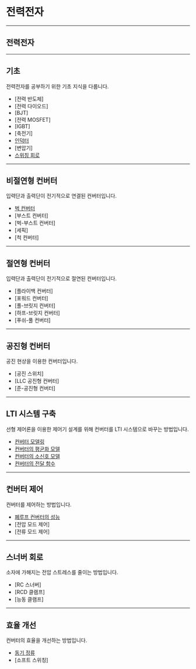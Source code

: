# 전력전자

---

## 전력전자

---

## 기초

전력전자를 공부하기 위한 기초 지식을 다룹니다.
- [전력 반도체]
- [전력 다이오드]
- [BJT]
- [전력 MOSFET]
- [IGBT]
- [축전기]
- [인덕터](../CircuitTheory/Inductor.md)
- [변압기]
- [스위칭 회로](./SwitchingCircuit.md)

---

## 비절연형 컨버터

입력단과 출력단이 전기적으로 연결된 컨버터입니다.
- [벅 컨버터](./BuckConverter.md)
- [부스트 컨버터]
- [벅-부스트 컨버터]
- [세픽]
- [척 컨버터]

---

## 절연형 컨버터

입력단과 출력단이 전기적으로 절연된 컨버터입니다.
- [플라이백 컨버터]
- [포워드 컨버터]
- [풀-브릿지 컨버터]
- [하프-브릿지 컨버터]
- [푸쉬-풀 컨버터]

---

## 공진형 컨버터

공진 현상을 이용한 컨버터입니다.
- [공진 스위치]
- [LLC 공진형 컨버터]
- [준-공진형 컨버터]

---

## LTI 시스템 구축

선형 제어론을 이용한 제어기 설계를 위해 컨버터를 LTI 시스템으로 바꾸는 방법입니다.
- [컨버터 모델링](./ConverterModeling.md)
- [컨버터의 평균화 모델](./AveragedModel.md)
- [컨버터의 소신호 모델](./ConverterSmallSignalModel.md)
- [컨버터의 전달 함수](./ConverterTransferFunction.md)

---

## 컨버터 제어

컨버터를 제어하는 방법입니다.
- [폐루프 컨버터의 성능](./ConverterDynamics.md)
- [전압 모드 제어]
- [전류 모드 제어]

---

## 스너버 회로

소자에 가해지는 전압 스트레스를 줄이는 방법입니다.
- [RC 스너버]
- [RCD 클램프]
- [능동 클램프]

---

## 효율 개선

컨버터의 효율을 개선하는 방법입니다.
- [동기 정류](./SynchronousRectification.md)
- [소프트 스위칭]
